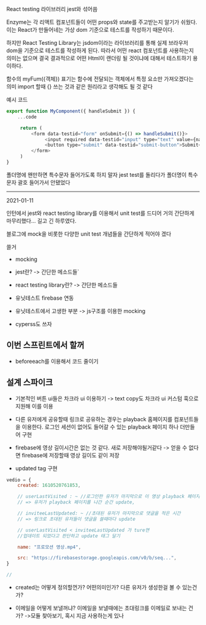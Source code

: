 React testing 라이브러리
jest와 섞어씀

Enzyme는 각 리액트 컴포넌트들이 어떤 props와 state를 
주고받는지 알기가 쉬웠다. 이는 React가 만들어네는 가상 dom
기준으로 테스트를 작성하기 때문이다.

하지만 React Testing Library는 jsdom이라는 라이브러리를 통해
실제 브라우저 dom을 기준으로 테스트를 작성하게 된다.
따라서 어떤 react 컴포넌트를 사용하는지 의미는 없으며
결국 결과적으로 어떤 Html이 랜더링 될 것이냐에 대해서
테스트하기 용이하다.


함수의 myFum({객체}) 표기는
함수에 전달되는 객체에서 특정 요소만 가져오겠다는 의미
import 할때 {} 쓰는 것과 같은 원리라고 생각해도 될 것 같다


예시 코드
```js
export function MyComponent({ handleSubmit }) {
    ...code

     return (
         <form data-testid="form" onSubmit={() => handleSubmit()}>
              <input required data-testid="input" type="text" value={name} onChange={(e) => handleChange(e)}/>
              <button type="submit" data-testid="submit-button">Submit</button>
         </form>
     )
}
```

폴더명에 왠만하면 특수문자 들어가도록 하지 말자
jest test를 돌리다가 폴더명이 특수문자 괄호 들어가서
안됐었다

----
2021-01-11

인턴에서 jest와 react testing library를 이용해서
 unit test를 드디어 거의 간단하게 마무리했다...
길고 긴 하루였다.

블로그에 mock을 비롯한 다양한 unit test 개념들을 간단하게 적어야 겠다

쓸거
* mocking
* jest란? -> 간단한 메소드들`
* react testing library란? -> 간단한 메소드들
* 유닛테스트 firebase 연동
* 유닛테스트에서 고생한 부분 -> js구조를 이용한 mocking

* cyperss도 쓰자

이번 스프린트에서 할꺼
------------------------------------------------
* beforeeach를 이용해서 코드 줄이기


## 설계 스파이크

* 기본적인 버튼 ui들은 차크라 ui 이용하기 
-> text copy도 차크라 ui 커스텀 훅으로 지원해 이를 이용

* 다른 유저에게 공유할때 링크로 공유하는 경우는 playback 홈페이지를
컴포넌트들을 이용한다. 로그인 세션이 없어도 들어갈 수 있는 playback 페이지 하나 더만들어 구현

* firebase에 영상 길이시간은 없는 것 같다. 새로 저장해야될거같다 
-> 얻을 수 없다면  firebase에 저장할때 영상 길이도 같이 저장


* updated tag 구현
```js
vedio = {
    created: 1610520761853,

    // userLastVisited : ~ //로그인한 유저가 마지막으로 이 영상 playback 페이지에 들어간 시간
    // => 유저가 playback 페이지를 나간 순간 update,

    // inviteeLastUpdated: ~ //초대된 유저가 마지막으로 댓글을 적은 시간
    // => 링크로 초대된 유저들이 댓글을 쓸때마다 update

    // userLastVisited < inviteeLastUpdated 가 ture면
    //업데이트 되었다고 판단하고 update 태그 달기

    name: "프로모션 영상.mp4",

    src: "https://firebasestorage.googleapis.com/v0/b/seq...",
}

// 
```
* created는 어떻게 정의할껀가? 어떤의미인가? 다른 유저가 생성한걸 볼 수 있는건가?

* 이메일을 어떻게 보낼꺼냐? 이메일을 보낼때에는 초대링크를 이메일로 보내는 건가?
->모듈 찾아보기, 혹시 지금 사용하는게 있나
